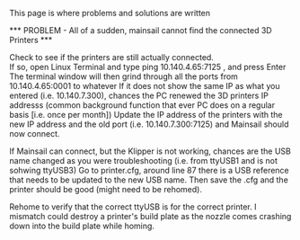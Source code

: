 This page is where problems and solutions are written




*** PROBLEM - All of a sudden, mainsail cannot find the connected 3D Printers ***

Check to see if the printers are still actually connected.  
If so, open Linux Terminal and type ping 10.140.4.65:7125 , and press Enter
The terminal window  will then grind through all the ports from 10.140.4.65:0001 to whatever
If it does not show the same IP as what you entered (i.e. 10.140.7.300), chances the PC renewed the 3D printers IP addresss (common background function that ever PC does on a regular basis [i.e. once per month])
Update the IP address of the printers with the new IP address and the old port (i.e. 10.140.7.300:7125) and Mainsail should now connect.

If Mainsail can connect, but the Klipper is not working, chances are the USB name changed as you were troubleshooting (i.e. from ttyUSB1 and is not sohwing ttyUSB3)
Go to printer.cfg, around line 87 there is a USB reference that needs to be updated to the new USB name.  Then save the .cfg and the printer should be good (might need to be rehomed).

Rehome to verify that the correct ttyUSB is for the correct printer.  I mismatch could destroy a printer's build plate as the nozzle comes crashing down into the build plate while homing.
